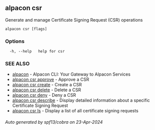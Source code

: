 ## alpacon csr

Generate and manage Certificate Signing Request (CSR) operations

```
alpacon csr [flags]
```

### Options

```
  -h, --help   help for csr
```

### SEE ALSO

* [alpacon](alpacon.md)	 - Alpacon CLI: Your Gateway to Alpacon Services
* [alpacon csr approve](alpacon_csr_approve.md)	 - Approve a CSR
* [alpacon csr create](alpacon_csr_create.md)	 - Create a CSR
* [alpacon csr delete](alpacon_csr_delete.md)	 - Delete a CSR
* [alpacon csr deny](alpacon_csr_deny.md)	 - Deny a CSR
* [alpacon csr describe](alpacon_csr_describe.md)	 - Display detailed information about a specific Certificate Signing Request
* [alpacon csr ls](alpacon_csr_ls.md)	 - Display a list of all certificate signing requests

###### Auto generated by spf13/cobra on 23-Apr-2024
